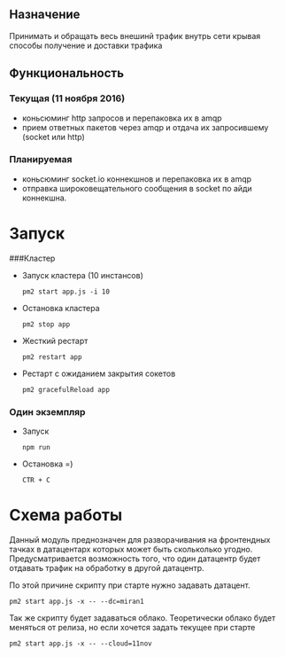 ## Назначение

Принимать и обращать весь внешинй трафик внутрь сети крывая способы получение и доставки трафика

## Функциональность

### Текущая (11 ноября 2016)
 - коньсюминг http запросов и перепаковка их в amqp
 - прием ответных пакетов через amqp и отдача их запросившему (socket или http)
 
### Планируемая
 - коньсюминг socket.io коннекшнов и перепаковка их в amqp
 - отправка широковещательного сообщения в socket по айди коннекшна.
 
# Запуск 
 ###Кластер

- Запуск кластера (10 инстансов) 
  ```
  pm2 start app.js -i 10
  ```
- Остановка кластера
  ```
  pm2 stop app
  ```
- Жесткий рестарт
   ```
   pm2 restart app
   ```
- Рестарт с ожиданием закрытия сокетов
    ```
    pm2 gracefulReload app
    ```
 
### Один экземпляр
 - Запуск
    ```
    npm run
    ```
 - Остановка =)
    ```
    CTR + C
    ```
    
# Схема работы

Данный модуль преднозначен для разворачивания на фронтендных тачках в датацентарх 
которых может быть скольколько угодно. 
Предусматривается возможность того, что один датацентр будет отдавать трафик на обработку 
в другой датацентр.

По этой причине скрипту при старте нужно задавать датацент.
```
pm2 start app.js -x -- --dc=miran1
```

Так же скрипту будет задаваться облако. Теоретически облако будет меняться от релиза, но если хочется задать 
текущее при старте 
```
pm2 start app.js -x -- --cloud=11nov
```
